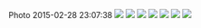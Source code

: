 <!--
title: Photo 2015-02-28 23:07:38
date: Sat Feb 28 2015 23:07:38 GMT+0000 (Greenwich Mean Time)
tags: ldnmoni,green,chain,walk,friday
-->
Photo 2015-02-28 23:07:38
![](112355264272-0.jpg)
![](112355264272-1.jpg)
![](112355264272-2.jpg)
![](112355264272-3.jpg)
![](112355264272-4.jpg)
![](112355264272-5.jpg)
![](112355264272-6.jpg)
